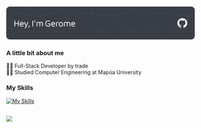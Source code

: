 ![Header](./github-header-image.png)
### A little bit about me
👨‍💻 Full-Stack Developer by trade<br/>
👨‍🎓 Studied Computer Engineering at Mapúa University

### My Skills
[![My Skills](https://skillicons.dev/icons?i=js,ts,html,css,scss,react,gatsby,next,nodejs,express,graphql,mysql,mongodb)](https://skillicons.dev)
<br/>
<br/>

![](https://github-readme-stats.vercel.app/api/top-langs/?username=97gerome&theme=tokyonight&hide_border=false&include_all_commits=true&count_private=true&layout=compact)
